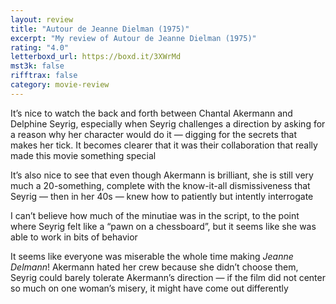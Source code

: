 ```yaml
---
layout: review
title: "Autour de Jeanne Dielman (1975)"
excerpt: "My review of Autour de Jeanne Dielman (1975)"
rating: "4.0"
letterboxd_url: https://boxd.it/3XWrMd
mst3k: false
rifftrax: false
category: movie-review
---
```


It’s nice to watch the back and forth between Chantal Akermann and Delphine Seyrig, especially when Seyrig challenges a direction by asking for a reason why her character would do it — digging for the secrets that makes her tick. It becomes clearer that it was their collaboration that really made this movie something special

It’s also nice to see that even though Akermann is brilliant, she is still very much a 20-something, complete with the know-it-all dismissiveness that Seyrig — then in her 40s — knew how to patiently but intently interrogate

I can’t believe how much of the minutiae was in the script, to the point where Seyrig felt like a “pawn on a chessboard”, but it seems like she was able to work in bits of behavior

It seems like everyone was miserable the whole time making <i>Jeanne Delmann</i>! Akermann hated her crew because she didn’t choose them, Seyrig could barely tolerate Akermann’s direction — if the film did not center so much on one woman’s misery, it might have come out differently
